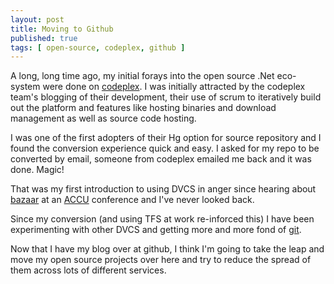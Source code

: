 ```yaml
---
layout: post
title: Moving to Github
published: true
tags: [ open-source, codeplex, github ]
---
```


A long, long time ago, my initial forays into the open source .Net eco-system 
were done on [codeplex](http://codeplex.com). I was initially attracted by 
the codeplex team's blogging of their development, their use of scrum to 
iteratively build out the platform and features like hosting binaries and 
download management as well as source code hosting. 

I was one of the first adopters of their Hg option for source repository and 
I found the conversion experience quick and easy. I asked for my repo to be 
converted by email, someone from codeplex emailed me back and it was done. 
Magic!

That was my first introduction to using DVCS in anger since hearing about 
[bazaar](bazaar.canonical.com/) at an [ACCU](http://accu.org) conference and 
I've never looked back.

Since my conversion (and using TFS at work re-inforced this) I have been 
experimenting with other DVCS and getting more and more fond of [git](git-scm.com/). 

Now that I have my blog over at github, I think I'm going to take the leap 
and move my open source projects over here and try to reduce the spread of 
them across lots of different services.
